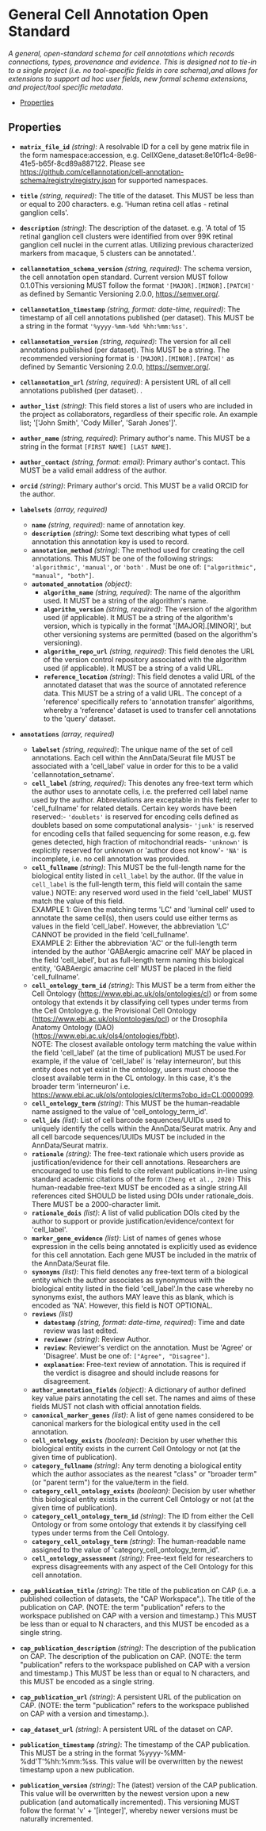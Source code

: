 # General Cell Annotation Open Standard

*A general, open-standard schema for cell annotations which records connections, types, provenance and evidence.
This is designed not to tie-in to a single project (i.e. no tool-specific fields in core schema),and allows for extensions to support ad hoc user fields, new formal schema extensions, and project/tool specific metadata.*

- [Properties](#properties)

## Properties

- **`matrix_file_id`** *(string)*: A resolvable ID for a cell by gene matrix file in the form namespace:accession, e.g. CellXGene_dataset:8e10f1c4-8e98-41e5-b65f-8cd89a887122.  Please see https://github.com/cellannotation/cell-annotation-schema/registry/registry.json for supported namespaces.


- **`title`** *(string, required)*: The title of the dataset. This MUST be less than or equal to 200 characters. e.g. 'Human retina cell atlas - retinal ganglion cells'.


- **`description`** *(string)*: The description of the dataset. e.g. 'A total of 15 retinal ganglion cell clusters were identified from over 99K retinal ganglion cell nuclei in the current atlas. Utilizing previous characterized markers from macaque, 5 clusters can be annotated.'.


- **`cellannotation_schema_version`** *(string, required)*: The schema version, the cell annotation open standard. Current version MUST follow 0.1.0This versioning MUST follow the format `'[MAJOR].[MINOR].[PATCH]'` as defined by Semantic Versioning 2.0.0, https://semver.org/.


- **`cellannotation_timestamp`** *(string, format: date-time, required)*: The timestamp of all cell annotations published (per dataset). This MUST be a string in the format `'%yyyy-%mm-%dd %hh:%mm:%ss'`.


- **`cellannotation_version`** *(string, required)*: The version for all cell annotations published (per dataset). This MUST be a string. The recommended versioning format is `'[MAJOR].[MINOR].[PATCH]'` as defined by Semantic Versioning 2.0.0, https://semver.org/.


- **`cellannotation_url`** *(string, required)*: A persistent URL of all cell annotations published (per dataset). .


- **`author_list`** *(string)*: This field stores a list of users who are included in the project as collaborators, regardless of their specific role. An example list; '['John Smith', 'Cody Miller', 'Sarah Jones']'.


- **`author_name`** *(string, required)*: Primary author's name. This MUST be a string in the format `[FIRST NAME] [LAST NAME]`.


- **`author_contact`** *(string, format: email)*: Primary author's contact. This MUST be a valid email address of the author.


- **`orcid`** *(string)*: Primary author's orcid. This MUST be a valid ORCID for the author.


- **`labelsets`** *(array, required)*
    - **`name`** *(string, required)*: name of annotation key.
    - **`description`** *(string)*: Some text describing what types of cell annotation this annotation key is used to record.
    - **`annotation_method`** *(string)*: The method used for creating the cell annotations. This MUST be one of the following strings: `'algorithmic'`, `'manual'`, or `'both'` . Must be one of: `["algorithmic", "manual", "both"]`.
    - **`automated_annotation`** *(object)*:
      - **`algorithm_name`** *(string, required)*: The name of the algorithm used. It MUST be a string of the algorithm's name.
      - **`algorithm_version`** *(string, required)*: The version of the algorithm used (if applicable). It MUST be a string of the algorithm's version, which is typically in the format '[MAJOR].[MINOR]', but other versioning systems are permitted (based on the algorithm's versioning).
      - **`algorithm_repo_url`** *(string, required)*: This field denotes the URL of the version control repository associated with the algorithm used (if applicable). It MUST be a string of a valid URL.
      - **`reference_location`** *(string)*: This field denotes a valid URL of the annotated dataset that was the source of annotated reference data. This MUST be a string of a valid URL. The concept of a 'reference' specifically refers to 'annotation transfer' algorithms, whereby a 'reference' dataset is used to transfer cell annotations to the 'query' dataset.


- **`annotations`** *(array, required)*
    - **`labelset`** *(string, required)*: The unique name of the set of cell annotations. Each cell within the AnnData/Seurat file MUST be associated with a 'cell_label' value in order for this to be a valid 'cellannotation_setname'.
    - **`cell_label`** *(string, required)*: This denotes any free-text term which the author uses to annotate cells, i.e. the preferred cell label name used by the author. Abbreviations are exceptable in this field; refer to 'cell_fullname' for related details. Certain key words have been reserved:- `'doublets'` is reserved for encoding cells defined as doublets based on some computational analysis- `'junk'` is reserved for encoding cells that failed sequencing for some reason, e.g. few genes detected, high fraction of mitochondrial reads- `'unknown'` is explicitly reserved for unknown or 'author does not know'- `'NA'` is incomplete, i.e. no cell annotation was provided.
    - **`cell_fullname`** *(string)*: This MUST be the full-length name for the biological entity listed in `cell_label` by the author. (If the value in `cell_label` is the full-length term, this field will contain the same value.) NOTE: any reserved word used in the field 'cell_label' MUST match the value of this field. <br>    EXAMPLE 1: Given the matching terms 'LC' and 'luminal cell' used to annotate the same cell(s), then users could use either terms as values in the field 'cell_label'. However, the abbreviation 'LC' CANNOT be provided in the field 'cell_fullname'. <br>    EXAMPLE 2: Either the abbreviation 'AC' or the full-length term intended by the author 'GABAergic amacrine cell' MAY be placed in the field 'cell_label', but as full-length term naming this biological entity, 'GABAergic amacrine cell' MUST be placed in the field 'cell_fullname'.
    - **`cell_ontology_term_id`** *(string)*: This MUST be a term from either the Cell Ontology (https://www.ebi.ac.uk/ols/ontologies/cl) or from some ontology that extends it by classifying cell types under terms from the Cell Ontologye.g. the Provisional Cell Ontology (https://www.ebi.ac.uk/ols/ontologies/pcl) or the Drosophila Anatomy Ontology (DAO) (https://www.ebi.ac.uk/ols4/ontologies/fbbt).<br>    NOTE: The closest available ontology term matching the value within the field 'cell_label' (at the time of publication) MUST be used.For example, if the value of 'cell_label' is 'relay interneuron', but this entity does not yet exist in the ontology, users must choose the closest available term in the CL ontology. In this case, it's the broader term 'interneuron' i.e.  https://www.ebi.ac.uk/ols/ontologies/cl/terms?obo_id=CL:0000099.
    - **`cell_ontology_term`** *(string)*: This MUST be the human-readable name assigned to the value of 'cell_ontology_term_id'.
    - **`cell_ids`** *(list)*: List of cell barcode sequences/UUIDs used to uniquely identify the cells within the AnnData/Seurat matrix. Any and all cell barcode sequences/UUIDs MUST be included in the AnnData/Seurat matrix.
    - **`rationale`** *(string)*: The free-text rationale which users provide as justification/evidence for their cell annotations. Researchers are encouraged to use this field to cite relevant publications in-line using standard academic citations of the form `(Zheng et al., 2020)` This human-readable free-text MUST be encoded as a single string.All references cited SHOULD be listed using DOIs under rationale_dois. There MUST be a 2000-character limit.
    - **`rationale_dois`** *(list)*: A list of valid publication DOIs cited by the author to support or provide justification/evidence/context for 'cell_label'.
    - **`marker_gene_evidence`** *(list)*: List of names of genes whose expression in the cells being annotated is explicitly used as evidence for this cell annotation. Each gene MUST be included in the matrix of the AnnData/Seurat file.
    - **`synonyms`** *(list)*: This field denotes any free-text term of a biological entity which the author associates as synonymous with the biological entity listed in the field 'cell_label'.In the case whereby no synonyms exist, the authors MAY leave this as blank, which is encoded as 'NA'. However, this field is NOT OPTIONAL.
    - **`reviews`** *(list)*
      - **`datestamp`** *(string, format: date-time, required)*: Time and date review was last edited.
      - **`reviewer`** *(string)*: Review Author.
      - **`review`**: Reviewer's verdict on the annotation.  Must be 'Agree' or 'Disagree'. Must be one of: `["Agree", "Disagree"]`.
      - **`explanation`**: Free-text review of annotation. This is required if the verdict is disagree and should include reasons for disagreement.
    - **`author_annotation_fields`** *(object)*: A dictionary of author defined key value pairs annotating the cell set. The names and aims of these fields MUST not clash with official annotation fields.
    - **`canonical_marker_genes`** *(list)*: A list of gene names considered to be canonical markers for the biological entity used in the cell annotation.
    - **`cell_ontology_exists`** *(boolean)*: Decision by user whether this biological entity exists in the current Cell Ontology or not (at the given time of publication).
    - **`category_fullname`** *(string)*: Any term denoting a biological entity which the author associates as the nearest "class" or "broader term" (or "parent term") for the value/term in the field.
    - **`category_cell_ontology_exists`** *(boolean)*: Decision by user whether this biological entity exists in the current Cell Ontology or not (at the given time of publication).
    - **`category_cell_ontology_term_id`** *(string)*: The ID from either the Cell Ontology or from some ontology that extends it by classifying cell types under terms from the Cell Ontology.
    - **`category_cell_ontology_term`** *(string)*: The human-readable name assigned to the value of 'category_cell_ontology_term_id'.
    - **`cell_ontology_assessment`** *(string)*: Free-text field for researchers to express disagreements with any aspect of the Cell Ontology for this cell annotation.


- **`cap_publication_title`** *(string)*: The title of the publication on CAP (i.e. a published collection of datasets, the "CAP Workspace".). The title of the publication on CAP. (NOTE: the term "publication" refers to the workspace published on CAP with a version and timestamp.) This MUST be less than or equal to N characters, and this MUST be encoded as a single string.


- **`cap_publication_description`** *(string)*: The description of the publication on CAP. The description of the publication on CAP. (NOTE: the term "publication" refers to the workspace published on CAP with a version and timestamp.) This MUST be less than or equal to N characters, and this MUST be encoded as a single string.


- **`cap_publication_url`** *(string)*: A persistent URL of the publication on CAP. (NOTE: the term "publication" refers to the workspace published on CAP with a version and timestamp.).


- **`cap_dataset_url`** *(string)*: A persistent URL of the dataset on CAP.


- **`publication_timestamp`** *(string)*: The timestamp of the CAP publication. This MUST be a string in the format %yyyy-%MM-%dd'T'%hh:%mm:%ss. This value will be overwritten by the newest timestamp upon a new publication.


- **`publication_version`** *(string)*: The (latest) version of the CAP publication. This value will be overwritten by the newest version upon a new publication (and automatically incremented). This versioning MUST follow the format 'v' + '[integer]', whereby newer versions must be naturally incremented.


